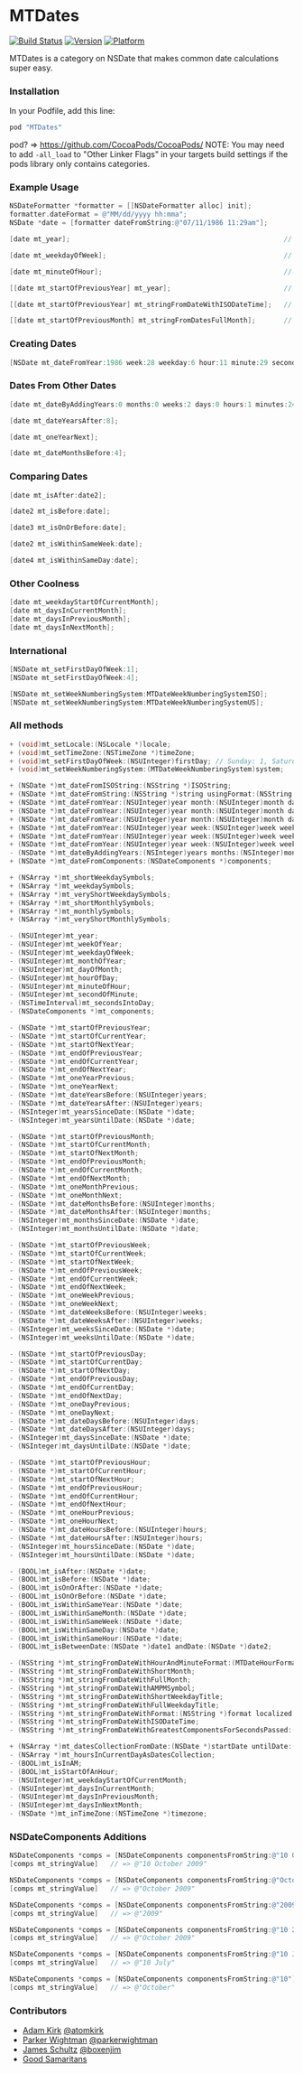MTDates 
=======
[![Build Status](https://travis-ci.org/mysterioustrousers/MTDates.png)](https://travis-ci.org/mysterioustrousers/MTDates)
[![Version](http://cocoapod-badges.herokuapp.com/v/MTDates/badge.png)](http://cocoadocs.org/docsets/MTDates)
[![Platform](http://cocoapod-badges.herokuapp.com/p/MTDates/badge.png)](http://cocoadocs.org/docsets/MTDates)

MTDates is a category on NSDate that makes common date calculations super easy.

### Installation

In your Podfile, add this line:

```ruby
pod "MTDates"
```

pod? => https://github.com/CocoaPods/CocoaPods/
NOTE: You may need to add `-all_load` to "Other Linker Flags" in your targets build settings if the pods library only contains categories.

### Example Usage

```objective-c
NSDateFormatter *formatter = [[NSDateFormatter alloc] init];
formatter.dateFormat = @"MM/dd/yyyy hh:mma";
NSDate *date = [formatter dateFromString:@"07/11/1986 11:29am"];

[date mt_year];                                                     // => 1986

[date mt_weekdayOfWeek];                                            // => 6

[date mt_minuteOfHour];                                             // => 29

[[date mt_startOfPreviousYear] mt_year];                            // => 1985

[[date mt_startOfPreviousYear] mt_stringFromDateWithISODateTime];   // => @"1985-01-01T00:00:00Z"

[[date mt_startOfPreviousMonth] mt_stringFromDatesFullMonth];       // => @"June"
```

### Creating Dates

```objective-c
[NSDate mt_dateFromYear:1986 week:28 weekday:6 hour:11 minute:29 second:0];
```

### Dates From Other Dates

```objective-c
[date mt_dateByAddingYears:0 months:0 weeks:2 days:0 hours:1 minutes:24 seconds:0];

[date mt_dateYearsAfter:8];

[date mt_oneYearNext];

[date mt_dateMonthsBefore:4];
```

### Comparing Dates

```objective-c
[date mt_isAfter:date2];

[date2 mt_isBefore:date];

[date3 mt_isOnOrBefore:date];

[date2 mt_isWithinSameWeek:date];

[date4 mt_isWithinSameDay:date];
```

### Other Coolness

```objective-c
[date mt_weekdayStartOfCurrentMonth];
[date mt_daysInCurrentMonth];
[date mt_daysInPreviousMonth];
[date mt_daysInNextMonth];
```

### International

```objective-c
[NSDate mt_setFirstDayOfWeek:1];
[NSDate mt_setFirstDayOfWeek:4];

[NSDate mt_setWeekNumberingSystem:MTDateWeekNumberingSystemISO];
[NSDate mt_setWeekNumberingSystem:MTDateWeekNumberingSystemUS];
```

### All methods

```objective-c
+ (void)mt_setLocale:(NSLocale *)locale;
+ (void)mt_setTimeZone:(NSTimeZone *)timeZone;
+ (void)mt_setFirstDayOfWeek:(NSUInteger)firstDay; // Sunday: 1, Saturday: 7
+ (void)mt_setWeekNumberingSystem:(MTDateWeekNumberingSystem)system;

+ (NSDate *)mt_dateFromISOString:(NSString *)ISOString;
+ (NSDate *)mt_dateFromString:(NSString *)string usingFormat:(NSString *)format;
+ (NSDate *)mt_dateFromYear:(NSUInteger)year month:(NSUInteger)month day:(NSUInteger)day;
+ (NSDate *)mt_dateFromYear:(NSUInteger)year month:(NSUInteger)month day:(NSUInteger)day hour:(NSUInteger)hour minute:(NSUInteger)minute;
+ (NSDate *)mt_dateFromYear:(NSUInteger)year month:(NSUInteger)month day:(NSUInteger)day hour:(NSUInteger)hour minute:(NSUInteger)minute second:(NSUInteger)second;
+ (NSDate *)mt_dateFromYear:(NSUInteger)year week:(NSUInteger)week weekday:(NSUInteger)weekday;
+ (NSDate *)mt_dateFromYear:(NSUInteger)year week:(NSUInteger)week weekday:(NSUInteger)weekday hour:(NSUInteger)hour minute:(NSUInteger)minute;
+ (NSDate *)mt_dateFromYear:(NSUInteger)year week:(NSUInteger)week weekday:(NSUInteger)weekday hour:(NSUInteger)hour minute:(NSUInteger)minute second:(NSUInteger)second;
- (NSDate *)mt_dateByAddingYears:(NSInteger)years months:(NSInteger)months weeks:(NSInteger)weeks days:(NSInteger)days hours:(NSInteger)hours minutes:(NSInteger)minutes seconds:(NSInteger)seconds;
+ (NSDate *)mt_dateFromComponents:(NSDateComponents *)components;

+ (NSArray *)mt_shortWeekdaySymbols;
+ (NSArray *)mt_weekdaySymbols;
+ (NSArray *)mt_veryShortWeekdaySymbols;
+ (NSArray *)mt_shortMonthlySymbols;
+ (NSArray *)mt_monthlySymbols;
+ (NSArray *)mt_veryShortMonthlySymbols;

- (NSUInteger)mt_year;
- (NSUInteger)mt_weekOfYear;
- (NSUInteger)mt_weekdayOfWeek;
- (NSUInteger)mt_monthOfYear;
- (NSUInteger)mt_dayOfMonth;
- (NSUInteger)mt_hourOfDay;
- (NSUInteger)mt_minuteOfHour;
- (NSUInteger)mt_secondOfMinute;
- (NSTimeInterval)mt_secondsIntoDay;
- (NSDateComponents *)mt_components;

- (NSDate *)mt_startOfPreviousYear;
- (NSDate *)mt_startOfCurrentYear;
- (NSDate *)mt_startOfNextYear;
- (NSDate *)mt_endOfPreviousYear;
- (NSDate *)mt_endOfCurrentYear;
- (NSDate *)mt_endOfNextYear;
- (NSDate *)mt_oneYearPrevious;
- (NSDate *)mt_oneYearNext;
- (NSDate *)mt_dateYearsBefore:(NSUInteger)years;
- (NSDate *)mt_dateYearsAfter:(NSUInteger)years;
- (NSInteger)mt_yearsSinceDate:(NSDate *)date;
- (NSInteger)mt_yearsUntilDate:(NSDate *)date;

- (NSDate *)mt_startOfPreviousMonth;
- (NSDate *)mt_startOfCurrentMonth;
- (NSDate *)mt_startOfNextMonth;
- (NSDate *)mt_endOfPreviousMonth;
- (NSDate *)mt_endOfCurrentMonth;
- (NSDate *)mt_endOfNextMonth;
- (NSDate *)mt_oneMonthPrevious;
- (NSDate *)mt_oneMonthNext;
- (NSDate *)mt_dateMonthsBefore:(NSUInteger)months;
- (NSDate *)mt_dateMonthsAfter:(NSUInteger)months;
- (NSInteger)mt_monthsSinceDate:(NSDate *)date;
- (NSInteger)mt_monthsUntilDate:(NSDate *)date;

- (NSDate *)mt_startOfPreviousWeek;
- (NSDate *)mt_startOfCurrentWeek;
- (NSDate *)mt_startOfNextWeek;
- (NSDate *)mt_endOfPreviousWeek;
- (NSDate *)mt_endOfCurrentWeek;
- (NSDate *)mt_endOfNextWeek;
- (NSDate *)mt_oneWeekPrevious;
- (NSDate *)mt_oneWeekNext;
- (NSDate *)mt_dateWeeksBefore:(NSUInteger)weeks;
- (NSDate *)mt_dateWeeksAfter:(NSUInteger)weeks;
- (NSInteger)mt_weeksSinceDate:(NSDate *)date;
- (NSInteger)mt_weeksUntilDate:(NSDate *)date;

- (NSDate *)mt_startOfPreviousDay;
- (NSDate *)mt_startOfCurrentDay;
- (NSDate *)mt_startOfNextDay;
- (NSDate *)mt_endOfPreviousDay;
- (NSDate *)mt_endOfCurrentDay;
- (NSDate *)mt_endOfNextDay;
- (NSDate *)mt_oneDayPrevious;
- (NSDate *)mt_oneDayNext;
- (NSDate *)mt_dateDaysBefore:(NSUInteger)days;
- (NSDate *)mt_dateDaysAfter:(NSUInteger)days;
- (NSInteger)mt_daysSinceDate:(NSDate *)date;
- (NSInteger)mt_daysUntilDate:(NSDate *)date;

- (NSDate *)mt_startOfPreviousHour;
- (NSDate *)mt_startOfCurrentHour;
- (NSDate *)mt_startOfNextHour;
- (NSDate *)mt_endOfPreviousHour;
- (NSDate *)mt_endOfCurrentHour;
- (NSDate *)mt_endOfNextHour;
- (NSDate *)mt_oneHourPrevious;
- (NSDate *)mt_oneHourNext;
- (NSDate *)mt_dateHoursBefore:(NSUInteger)hours;
- (NSDate *)mt_dateHoursAfter:(NSUInteger)hours;
- (NSInteger)mt_hoursSinceDate:(NSDate *)date;
- (NSInteger)mt_hoursUntilDate:(NSDate *)date;

- (BOOL)mt_isAfter:(NSDate *)date;
- (BOOL)mt_isBefore:(NSDate *)date;
- (BOOL)mt_isOnOrAfter:(NSDate *)date;
- (BOOL)mt_isOnOrBefore:(NSDate *)date;
- (BOOL)mt_isWithinSameYear:(NSDate *)date;
- (BOOL)mt_isWithinSameMonth:(NSDate *)date;
- (BOOL)mt_isWithinSameWeek:(NSDate *)date;
- (BOOL)mt_isWithinSameDay:(NSDate *)date;
- (BOOL)mt_isWithinSameHour:(NSDate *)date;
- (BOOL)mt_isBetweenDate:(NSDate *)date1 andDate:(NSDate *)date2;

- (NSString *)mt_stringFromDateWithHourAndMinuteFormat:(MTDateHourFormat)format;
- (NSString *)mt_stringFromDateWithShortMonth;
- (NSString *)mt_stringFromDateWithFullMonth;
- (NSString *)mt_stringFromDateWithAMPMSymbol;
- (NSString *)mt_stringFromDateWithShortWeekdayTitle;
- (NSString *)mt_stringFromDateWithFullWeekdayTitle;
- (NSString *)mt_stringFromDateWithFormat:(NSString *)format localized:(BOOL)localized // http://unicode.org/reports/tr35/tr35-10.html#Date_Format_Patterns
- (NSString *)mt_stringFromDateWithISODateTime;
- (NSString *)mt_stringFromDateWithGreatestComponentsForSecondsPassed:(NSTimeInterval)interval;

+ (NSArray *)mt_datesCollectionFromDate:(NSDate *)startDate untilDate:(NSDate *)endDate;
- (NSArray *)mt_hoursInCurrentDayAsDatesCollection;
- (BOOL)mt_isInAM;
- (BOOL)mt_isStartOfAnHour;
- (NSUInteger)mt_weekdayStartOfCurrentMonth;
- (NSUInteger)mt_daysInCurrentMonth;
- (NSUInteger)mt_daysInPreviousMonth;
- (NSUInteger)mt_daysInNextMonth;
- (NSDate *)mt_inTimeZone:(NSTimeZone *)timezone;
```

### NSDateComponents Additions

```objective-c
NSDateComponents *comps = [NSDateComponents componentsFromString:@"10 October 2009"];
[comps mt_stringValue]   // => @"10 October 2009"

NSDateComponents *comps = [NSDateComponents componentsFromString:@"October 2009"];
[comps mt_stringValue]   // => @"October 2009"

NSDateComponents *comps = [NSDateComponents componentsFromString:@"2009"];
[comps mt_stringValue]   // => @"2009"

NSDateComponents *comps = [NSDateComponents componentsFromString:@"10 2009"];
[comps mt_stringValue]   // => @"October 2009"

NSDateComponents *comps = [NSDateComponents componentsFromString:@"10 July"];
[comps mt_stringValue]   // => @"10 July"

NSDateComponents *comps = [NSDateComponents componentsFromString:@"10"];
[comps mt_stringValue]   // => @"October"
```

### Contributors

* [Adam Kirk](https://github.com/atomkirk) [@atomkirk](https://twitter.com/atomkirk)
* [Parker Wightman](https://github.com/pwightman) [@parkerwightman](https://twitter.com/parkerwightman)
* [James Schultz](https://github.com/boxenjim) [@boxenjim](https://twitter.com/boxenjim)
* [Good Samaritans](https://github.com/mysterioustrousers/MTDates/contributors)
